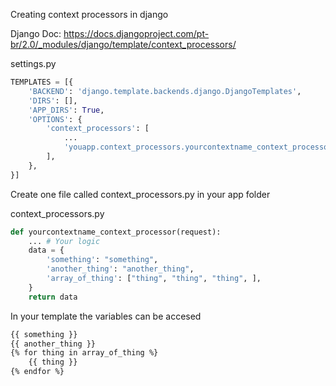Creating context processors in django

Django Doc: https://docs.djangoproject.com/pt-br/2.0/_modules/django/template/context_processors/

settings.py

```python
TEMPLATES = [{
    'BACKEND': 'django.template.backends.django.DjangoTemplates',        
    'DIRS': [],
    'APP_DIRS': True,
    'OPTIONS': {
        'context_processors': [                
            ...
            'youapp.context_processors.yourcontextname_context_processor',
        ],
    },
}]
```

Create one file called context_processors.py in your app folder

context_processors.py 

```python
def yourcontextname_context_processor(request):
    ... # Your logic        
    data = {
        'something': "something",
        'another_thing': "another_thing",
        'array_of_thing': ["thing", "thing", "thing", ],
    }
    return data
```

In your template the variables can be accesed

```html
{{ something }}
{{ another_thing }}
{% for thing in array_of_thing %}
    {{ thing }}
{% endfor %}
```

